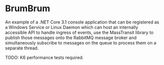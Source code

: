 ﻿# BrumBrum

An example of a .NET Core 3.1 console application that can be registered
as a Windows Service or Linux Daemon which can host an internally accessible
API to handle ingress of events, use the MassTransit library to publish those messages
onto the RabbitMQ message broker and simultaneously subscribe to messages on the queue
to process them on a separate thread.

TODO: K6 performance tests required.